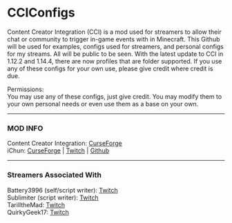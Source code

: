 # CCIConfigs

Content Creator Integration (CCI) is a mod used for streamers to allow their chat or community to trigger in-game events with in Minecraft. This Github will be used for examples, configs used for streamers, and personal configs for my streams. All will be public to be seen. With the latest update to CCI in 1.12.2 and 1.14.4, there are now profiles that are folder supported. If you use any of these configs for your own use, please give credit where credit is due.   

Permissions:  
You may use any of these configs, just give credit. You may modify them to your own personal needs or even use them as a base on your own. 

-----
### MOD INFO
Content Creator Integration: [CurseForge](https://www.curseforge.com/minecraft/mc-mods/content-creator-integration)  
iChun: [CurseForge](https://www.curseforge.com/members/ohaiichun/projects) | [Twitch](https://www.twitch.tv/ohaiichun) | [Github](https://github.com/iChun)  

-----
### Streamers Associated With

Battery3996 (self/script writer): [Twitch](https://www.twitch.tv/Battery3996)  
Sublimiter (script writer): [Twitch](https://www.twitch.tv/sublimiter)  
TarilltheMad: [Twitch](https://www.twitch.tv/TarilltheMad)  
QuirkyGeek17: [Twitch](https://www.twitch.tv/quirkygeek17)  
